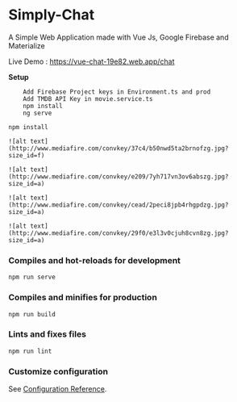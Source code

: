# Simply-Chat

A Simple Web Application made with Vue Js, Google Firebase and Materialize

Live Demo : https://vue-chat-19e82.web.app/chat

<b>Setup</b>

        Add Firebase Project keys in Environment.ts and prod
        Add TMDB API Key in movie.service.ts
        npm install
        ng serve
```
npm install

![alt text](http://www.mediafire.com/convkey/37c4/b50nwd5ta2brnofzg.jpg?size_id=f)

![alt text](http://www.mediafire.com/convkey/e209/7yh717vn3ov6abszg.jpg?size_id=a)

![alt text](http://www.mediafire.com/convkey/cead/2peci8jpb4rhgpdzg.jpg?size_id=a)

![alt text](http://www.mediafire.com/convkey/29f0/e3l3v0cjuh8cvn8zg.jpg?size_id=a)
```

### Compiles and hot-reloads for development
```
npm run serve
```

### Compiles and minifies for production
```
npm run build
```

### Lints and fixes files
```
npm run lint
```

### Customize configuration
See [Configuration Reference](https://cli.vuejs.org/config/).
